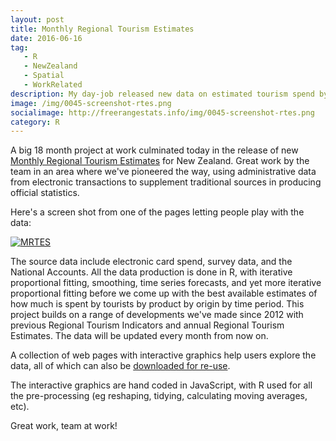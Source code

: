 ```yaml
---
layout: post
title: Monthly Regional Tourism Estimates
date: 2016-06-16
tag: 
   - R
   - NewZealand
   - Spatial
   - WorkRelated
description: My day-job released new data on estimated tourism spend by region in New Zealand, by month.
image: /img/0045-screenshot-rtes.png
socialimage: http://freerangestats.info/img/0045-screenshot-rtes.png
category: R
---
```


A big 18 month project at work culminated today in the release of new [Monthly Regional Tourism Estimates](http://www.mbie.govt.nz/info-services/sectors-industries/tourism/tourism-research-data/monthly-regional-tourism-estimates) for New Zealand.  Great work by the team in an area where we've pioneered the way, using administrative data from electronic transactions to supplement traditional sources in producing official statistics.

Here's a screen shot from one of the pages letting people play with the data:

[![MRTES](/img/0045-screenshot-rtes.png)](http://www.mbie.govt.nz/info-services/sectors-industries/tourism/tourism-research-data/monthly-regional-tourism-estimates/annual-spend-grouped-by-region-country-of-origin-and-product-category)

The source data include electronic card spend, survey data, and the National Accounts.  All the data production is done in R, with iterative proportional fitting, smoothing, time series forecasts, and yet more iterative proportional fitting before we come up with the best available estimates of how much is spent by tourists by product by origin by time period.  This project builds on a range of developments we've made since 2012 with previous Regional Tourism Indicators and annual Regional Tourism Estimates.  The data will be updated every month from now on.

A collection of web pages with interactive graphics help users explore the data, all of which can also be [downloaded for re-use](http://www.mbie.govt.nz/info-services/sectors-industries/tourism/tourism-research-data/monthly-regional-tourism-estimates/data-download).

The interactive graphics are hand coded in JavaScript, with R used for all the pre-processing (eg reshaping, tidying, calculating moving averages, etc).

Great work, team at work!
